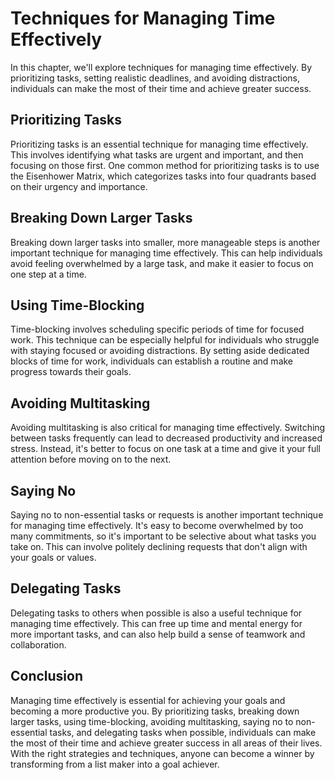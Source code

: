 # Techniques for Managing Time Effectively

In this chapter, we'll explore techniques for managing time effectively. By prioritizing tasks, setting realistic deadlines, and avoiding distractions, individuals can make the most of their time and achieve greater success.

Prioritizing Tasks
------------------

Prioritizing tasks is an essential technique for managing time effectively. This involves identifying what tasks are urgent and important, and then focusing on those first. One common method for prioritizing tasks is to use the Eisenhower Matrix, which categorizes tasks into four quadrants based on their urgency and importance.

Breaking Down Larger Tasks
--------------------------

Breaking down larger tasks into smaller, more manageable steps is another important technique for managing time effectively. This can help individuals avoid feeling overwhelmed by a large task, and make it easier to focus on one step at a time.

Using Time-Blocking
-------------------

Time-blocking involves scheduling specific periods of time for focused work. This technique can be especially helpful for individuals who struggle with staying focused or avoiding distractions. By setting aside dedicated blocks of time for work, individuals can establish a routine and make progress towards their goals.

Avoiding Multitasking
---------------------

Avoiding multitasking is also critical for managing time effectively. Switching between tasks frequently can lead to decreased productivity and increased stress. Instead, it's better to focus on one task at a time and give it your full attention before moving on to the next.

Saying No
---------

Saying no to non-essential tasks or requests is another important technique for managing time effectively. It's easy to become overwhelmed by too many commitments, so it's important to be selective about what tasks you take on. This can involve politely declining requests that don't align with your goals or values.

Delegating Tasks
----------------

Delegating tasks to others when possible is also a useful technique for managing time effectively. This can free up time and mental energy for more important tasks, and can also help build a sense of teamwork and collaboration.

Conclusion
----------

Managing time effectively is essential for achieving your goals and becoming a more productive you. By prioritizing tasks, breaking down larger tasks, using time-blocking, avoiding multitasking, saying no to non-essential tasks, and delegating tasks when possible, individuals can make the most of their time and achieve greater success in all areas of their lives. With the right strategies and techniques, anyone can become a winner by transforming from a list maker into a goal achiever.
